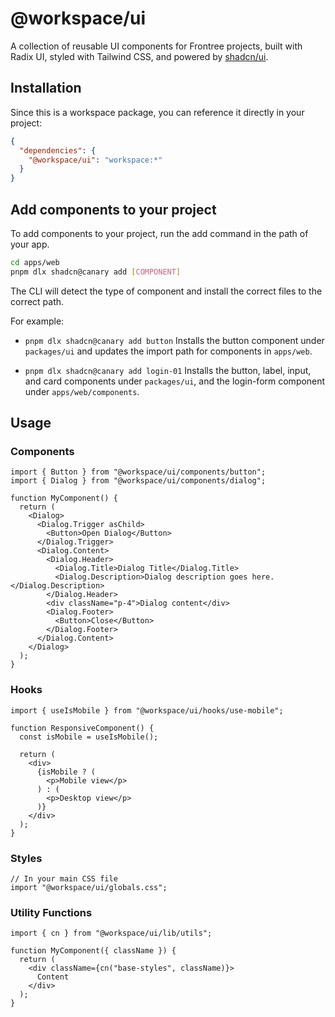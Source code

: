 # @workspace/ui

A collection of reusable UI components for Frontree projects, built with Radix UI, styled with Tailwind CSS, and powered by [shadcn/ui](https://ui.shadcn.com/).

## Installation

Since this is a workspace package, you can reference it directly in your project:

```json
{
  "dependencies": {
    "@workspace/ui": "workspace:*"
  }
}
```

## Add components to your project

To add components to your project, run the add command in the path of your app.

```sh
cd apps/web
pnpm dlx shadcn@canary add [COMPONENT]
```

The CLI will detect the type of component and install the correct files to the correct path.

For example:

- `pnpm dlx shadcn@canary add button`
  Installs the button component under `packages/ui` and updates the import path for components in `apps/web`.

- `pnpm dlx shadcn@canary add login-01`
  Installs the button, label, input, and card components under `packages/ui`, and the login-form component under `apps/web/components`.

## Usage

### Components

```tsx
import { Button } from "@workspace/ui/components/button";
import { Dialog } from "@workspace/ui/components/dialog";

function MyComponent() {
  return (
    <Dialog>
      <Dialog.Trigger asChild>
        <Button>Open Dialog</Button>
      </Dialog.Trigger>
      <Dialog.Content>
        <Dialog.Header>
          <Dialog.Title>Dialog Title</Dialog.Title>
          <Dialog.Description>Dialog description goes here.</Dialog.Description>
        </Dialog.Header>
        <div className="p-4">Dialog content</div>
        <Dialog.Footer>
          <Button>Close</Button>
        </Dialog.Footer>
      </Dialog.Content>
    </Dialog>
  );
}
```

### Hooks

```tsx
import { useIsMobile } from "@workspace/ui/hooks/use-mobile";

function ResponsiveComponent() {
  const isMobile = useIsMobile();

  return (
    <div>
      {isMobile ? (
        <p>Mobile view</p>
      ) : (
        <p>Desktop view</p>
      )}
    </div>
  );
}
```

### Styles

```tsx
// In your main CSS file
import "@workspace/ui/globals.css";
```

### Utility Functions

```tsx
import { cn } from "@workspace/ui/lib/utils";

function MyComponent({ className }) {
  return (
    <div className={cn("base-styles", className)}>
      Content
    </div>
  );
}
```